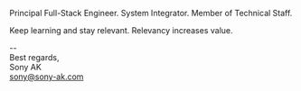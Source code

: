 Principal Full-Stack Engineer. System Integrator. Member of Technical Staff.

Keep learning and stay relevant. Relevancy increases value.

--<br>
Best regards,<br>
Sony AK<br>
sony@sony-ak.com
